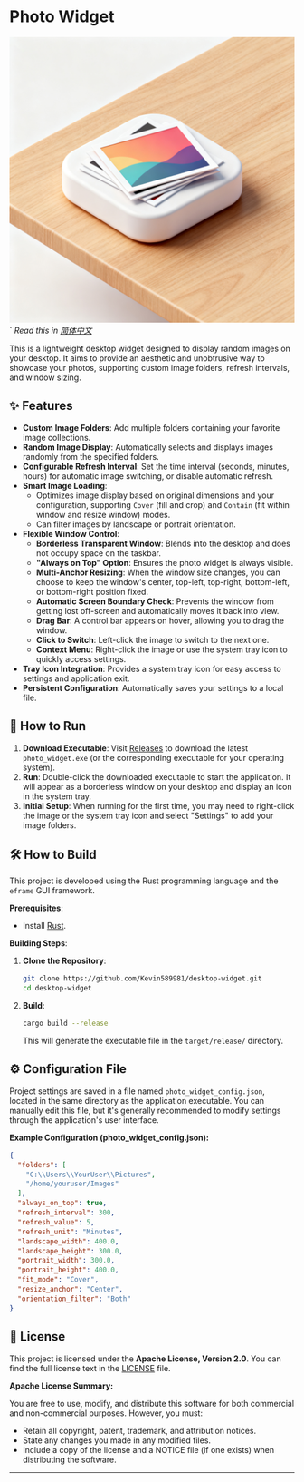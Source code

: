 # Photo Widget

![Photo Widget Screenshot](icon.png)
`
*Read this in [简体中文](README-zh.md)* 

This is a lightweight desktop widget designed to display random images on your desktop. It aims to provide an aesthetic and unobtrusive way to showcase your photos, supporting custom image folders, refresh intervals, and window sizing.

## ✨ Features

*   **Custom Image Folders**: Add multiple folders containing your favorite image collections.
*   **Random Image Display**: Automatically selects and displays images randomly from the specified folders.
*   **Configurable Refresh Interval**: Set the time interval (seconds, minutes, hours) for automatic image switching, or disable automatic refresh.
*   **Smart Image Loading**:
    *   Optimizes image display based on original dimensions and your configuration, supporting `Cover` (fill and crop) and `Contain` (fit within window and resize window) modes.
    *   Can filter images by landscape or portrait orientation.
*   **Flexible Window Control**:
    *   **Borderless Transparent Window**: Blends into the desktop and does not occupy space on the taskbar.
    *   **"Always on Top" Option**: Ensures the photo widget is always visible.
    *   **Multi-Anchor Resizing**: When the window size changes, you can choose to keep the window's center, top-left, top-right, bottom-left, or bottom-right position fixed.
    *   **Automatic Screen Boundary Check**: Prevents the window from getting lost off-screen and automatically moves it back into view.
    *   **Drag Bar**: A control bar appears on hover, allowing you to drag the window.
    *   **Click to Switch**: Left-click the image to switch to the next one.
    *   **Context Menu**: Right-click the image or use the system tray icon to quickly access settings.
*   **Tray Icon Integration**: Provides a system tray icon for easy access to settings and application exit.
*   **Persistent Configuration**: Automatically saves your settings to a local file.

## 🚀 How to Run

1.  **Download Executable**: Visit [Releases](https://github.com/Kevin589981/desktop-widget/releases) to download the latest `photo_widget.exe` (or the corresponding executable for your operating system).
2.  **Run**: Double-click the downloaded executable to start the application. It will appear as a borderless window on your desktop and display an icon in the system tray.
3.  **Initial Setup**: When running for the first time, you may need to right-click the image or the system tray icon and select "Settings" to add your image folders.

## 🛠️ How to Build

This project is developed using the Rust programming language and the `eframe` GUI framework.

**Prerequisites**:

*   Install [Rust](https://www.rust-lang.org/tools/install).

**Building Steps**:

1.  **Clone the Repository**:
    ```bash
    git clone https://github.com/Kevin589981/desktop-widget.git
    cd desktop-widget
    ```

2.  **Build**:
    ```bash
    cargo build --release
    ```
    This will generate the executable file in the `target/release/` directory.

## ⚙️ Configuration File

Project settings are saved in a file named `photo_widget_config.json`, located in the same directory as the application executable.
You can manually edit this file, but it's generally recommended to modify settings through the application's user interface.

**Example Configuration (photo_widget_config.json):**

```json
{
  "folders": [
    "C:\\Users\\YourUser\\Pictures",
    "/home/youruser/Images"
  ],
  "always_on_top": true,
  "refresh_interval": 300,
  "refresh_value": 5,
  "refresh_unit": "Minutes",
  "landscape_width": 400.0,
  "landscape_height": 300.0,
  "portrait_width": 300.0,
  "portrait_height": 400.0,
  "fit_mode": "Cover",
  "resize_anchor": "Center",
  "orientation_filter": "Both"
}
```

## 📄 License

This project is licensed under the **Apache License, Version 2.0**. You can find the full license text in the [LICENSE](LICENSE) file.

**Apache License Summary:**

You are free to use, modify, and distribute this software for both commercial and non-commercial purposes. However, you must:

*   Retain all copyright, patent, trademark, and attribution notices.
*   State any changes you made in any modified files.
*   Include a copy of the license and a NOTICE file (if one exists) when distributing the software.

---
